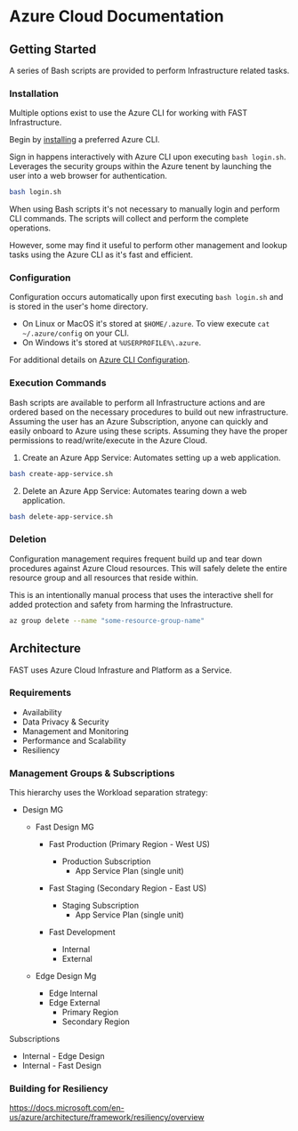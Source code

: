 # Azure Cloud Documentation
## Getting Started
A series of Bash scripts are provided to perform Infrastructure related tasks.

### Installation
Multiple options exist to use the Azure CLI for working with FAST Infrastructure.

Begin by [installing](https://docs.microsoft.com/en-us/cli/azure/install-azure-cli?view=azure-cli-latest) a preferred Azure CLI.

Sign in happens interactively with Azure CLI upon executing `bash login.sh`. Leverages the security groups within the Azure tenent by launching the user into a web browser for authentication.

```bash
bash login.sh
```

When using Bash scripts it's not necessary to manually login and perform CLI commands. The scripts will collect and perform the complete operations.

However, some may find it useful to perform other management and lookup tasks using the Azure CLI as it's fast and efficient.

### Configuration
Configuration occurs automatically upon first executing `bash login.sh` and is stored in the user's home directory.

* On Linux or MacOS it's stored at `$HOME/.azure`. To view execute `cat ~/.azure/config` on your CLI. 
* On Windows it's stored at `%USERPROFILE%\.azure`.

For additional details on [Azure CLI Configuration](https://docs.microsoft.com/en-us/cli/azure/azure-cli-configuration?view=azure-cli-latest).

### Execution Commands
Bash scripts are available to perform all Infrastructure actions and are ordered based on the necessary procedures to build out new infrastructure. Assuming the user has an Azure Subscription, anyone can quickly and easily onboard to Azure using these scripts. Assuming they have the proper permissions to read/write/execute in the Azure Cloud.

1. Create an Azure App Service: Automates setting up a web application.

```bash
bash create-app-service.sh
```

2. Delete an Azure App Service: Automates tearing down a web application.

```bash
bash delete-app-service.sh
```

### Deletion
Configuration management requires frequent build up and tear down procedures against Azure Cloud resources. This will safely delete the entire resource group and all resources that reside within.  

This is an intentionally manual process that uses the interactive shell for added protection and safety from harming the Infrastructure.

```bash
az group delete --name "some-resource-group-name"
```

## Architecture
FAST uses Azure Cloud Infrasture and Platform as a Service.

### Requirements
* Availability
* Data Privacy & Security
* Management and Monitoring
* Performance and Scalability
* Resiliency

### Management Groups & Subscriptions
This hierarchy uses the Workload separation strategy:

* Design MG
  * Fast Design MG
 
    * Fast Production (Primary Region - West US)
      * Production Subscription
        * App Service Plan (single unit)
 
    * Fast Staging (Secondary Region - East US)
      * Staging Subscription
        * App Service Plan (single unit)
    
    * Fast Development
      * Internal
      * External
  
  * Edge Design Mg
    * Edge Internal
    * Edge External
      * Primary Region
      * Secondary Region

Subscriptions
* Internal - Edge Design
* Internal - Fast Design


### Building for Resiliency
https://docs.microsoft.com/en-us/azure/architecture/framework/resiliency/overview

